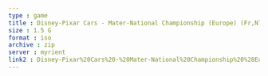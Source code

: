 ```yaml
---
type : game
title : Disney-Pixar Cars - Mater-National Championship (Europe) (Fr,Nl)
size : 1.5 G
format : iso
archive : zip
server : myrient
link2 : Disney-Pixar%20Cars%20-%20Mater-National%20Championship%20%28Europe%29%20%28Fr%2CNl%29
---
```

